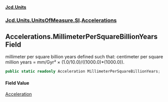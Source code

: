 #### [Jcd.Units](index.md 'index')
### [Jcd.Units.UnitsOfMeasure.SI](Jcd.Units.UnitsOfMeasure.SI.md 'Jcd.Units.UnitsOfMeasure.SI').[Accelerations](Accelerations.md 'Jcd.Units.UnitsOfMeasure.SI.Accelerations')

## Accelerations.MillimeterPerSquareBillionYears Field

millimeter per square billion years defined such that: centimeter per square million years = mm/Gyr² ×
(1.0/10.0)/((1000.0)*(1000.0)).

```csharp
public static readonly Acceleration MillimeterPerSquareBillionYears;
```

#### Field Value
[Acceleration](Acceleration.md 'Jcd.Units.UnitTypes.Acceleration')